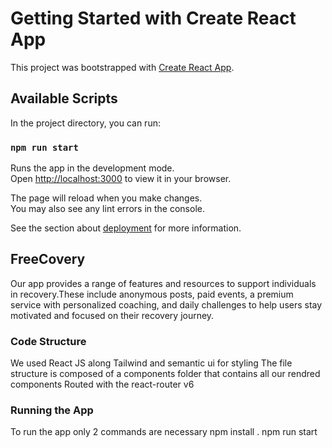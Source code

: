 # Getting Started with Create React App

This project was bootstrapped with [Create React App](https://github.com/facebook/create-react-app).

## Available Scripts

In the project directory, you can run:

### `npm run start`

Runs the app in the development mode.\
Open [http://localhost:3000](http://localhost:3000) to view it in your browser.

The page will reload when you make changes.\
You may also see any lint errors in the console.

See the section about [deployment](https://facebook.github.io/create-react-app/docs/deployment) for more information.

## FreeCovery

Our app provides a range of features and resources to support individuals in recovery.These include anonymous posts, paid events, a premium service with personalized
coaching, and daily challenges to help users stay motivated and focused on their recovery journey.


### Code Structure

We used React JS along Tailwind and semantic ui for styling
The file structure is composed of a components folder that contains all our rendred components Routed with the react-router v6

### Running the App

To run the app only 2 commands are necessary 
npm install .
npm run start


